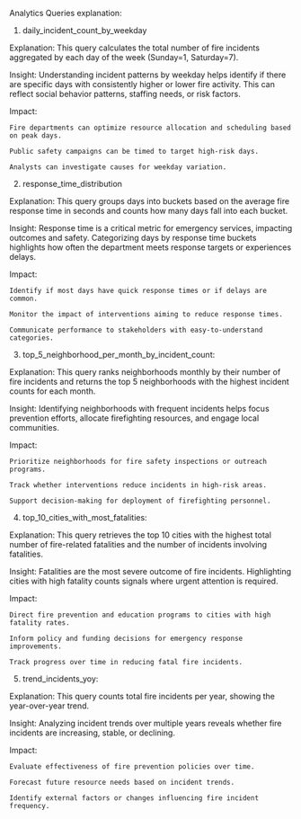 Analytics Queries explanation:


1. daily_incident_count_by_weekday

Explanation:
    This query calculates the total number of fire incidents aggregated by each day of the week (Sunday=1, Saturday=7).

Insight:
    Understanding incident patterns by weekday helps identify if there are specific days with consistently higher or lower fire activity. This can reflect social behavior patterns, staffing needs, or risk factors.

Impact:

    Fire departments can optimize resource allocation and scheduling based on peak days.

    Public safety campaigns can be timed to target high-risk days.

    Analysts can investigate causes for weekday variation.


2. response_time_distribution

Explanation:
    This query groups days into buckets based on the average fire response time in seconds and counts how many days fall into each bucket.

Insight:
    Response time is a critical metric for emergency services, impacting outcomes and safety. Categorizing days by response time buckets highlights how often the department meets response targets or experiences delays.

Impact:

    Identify if most days have quick response times or if delays are common.

    Monitor the impact of interventions aiming to reduce response times.

    Communicate performance to stakeholders with easy-to-understand categories.


3. top_5_neighborhood_per_month_by_incident_count:

Explanation:
    This query ranks neighborhoods monthly by their number of fire incidents and returns the top 5 neighborhoods with the highest incident counts for each month.

Insight:
    Identifying neighborhoods with frequent incidents helps focus prevention efforts, allocate firefighting resources, and engage local communities.

Impact:

    Prioritize neighborhoods for fire safety inspections or outreach programs.

    Track whether interventions reduce incidents in high-risk areas.

    Support decision-making for deployment of firefighting personnel.


4. top_10_cities_with_most_fatalities:

Explanation:
    This query retrieves the top 10 cities with the highest total number of fire-related fatalities and the number of incidents involving fatalities.

Insight:
    Fatalities are the most severe outcome of fire incidents. Highlighting cities with high fatality counts signals where urgent attention is required.

Impact:

    Direct fire prevention and education programs to cities with high fatality rates.

    Inform policy and funding decisions for emergency response improvements.

    Track progress over time in reducing fatal fire incidents.


5. trend_incidents_yoy:

Explanation:
    This query counts total fire incidents per year, showing the year-over-year trend.

Insight:
    Analyzing incident trends over multiple years reveals whether fire incidents are increasing, stable, or declining.

Impact:

    Evaluate effectiveness of fire prevention policies over time.

    Forecast future resource needs based on incident trends.

    Identify external factors or changes influencing fire incident frequency.

